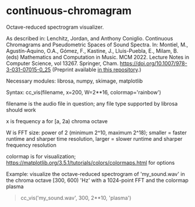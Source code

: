 # continuous-chromagram
Octave-reduced spectrogram visualizer.

As described in: Lenchitz, Jordan, and Anthony Coniglio. Continuous Chromagrams and Pseudometric Spaces of Sound Spectra. In: Montiel, M., Agustín-Aquino, O.A., Gómez, F., Kastine, J., Lluis-Puebla, E., Milam, B. (eds) Mathematics and Computation in Music. MCM 2022. Lecture Notes in Computer Science, vol 13267. Springer, Cham. https://doi.org/10.1007/978-3-031-07015-0_25 (Preprint available <a href="https://github.com/jordan-lenchitz/continuous-chromagram/blob/9a081ebf1b613c15d870e381b41ec78acc63ee7a/Continuous%20Chromagrams%20and%20Pseudometric%20Spaces%20of%20Sound%20Spectra.pdf">in this repository</a>.)


Necessary modules: librosa, numpy, skimage, matplotlib

Syntax: cc_vis(filename, x=200, W=2**16, colormap='rainbow')

filename is the audio file in question; any file type supported by librosa should work

x is frequency a for [a, 2a) chroma octave

W is FFT size: power of 2 (minimum 2^10, maximum 2^18); smaller = faster runtime and sharper time resolution, larger = slower runtime and sharper frequency resolution

colormap is for visualization; https://matplotlib.org/3.5.1/tutorials/colors/colormaps.html for options

Example: visualize the octave-reduced spectrogram of 'my_sound.wav' in the chroma octave [300, 600) 'Hz' with a 1024-point FFT and the colormap plasma
>cc_vis('my_sound.wav', 300, 2**10, 'plasma')
